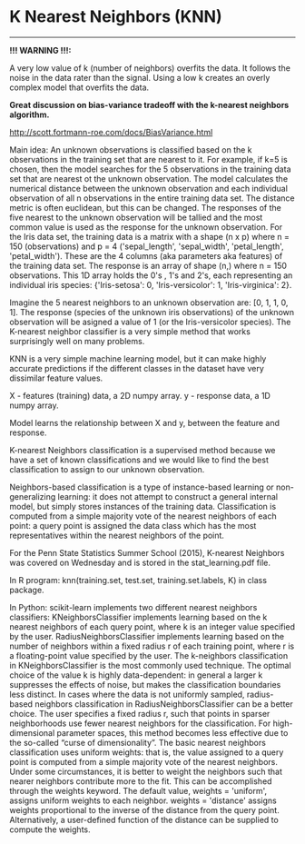 # K Nearest Neighbors (KNN)

-----------

__!!! WARNING !!!:__ 

A very low value of k (number of neighbors) overfits the data. It follows the noise in the data rater than the signal. Using a low k creates an overly complex model that overfits the data. 


__Great discussion on bias-variance tradeoff with the k-nearest neighbors algorithm.__ 

http://scott.fortmann-roe.com/docs/BiasVariance.html



Main idea: An unknown observations is classified based on the k observations in the training set that are nearest to it. For example, if k=5 is chosen, then the model searches for the 5 observations in the training data set that are nearest ot the unknown observation. The model calculates the numerical distance between the unknown observation and each individual observation of all n observations in the entire training data set. The distance metric is often euclidean, but this can be changed. 
The responses of the five nearest to the unknown observation will be tallied and the most common value is used as the response for the unknown observation. For the Iris data set, the training data is a matrix with a shape (n x p) where n = 150 (observations) and p = 4 ('sepal_length', 'sepal_width', 'petal_length', 'petal_width'). These are the 4 columns (aka parameters aka features) of the training data set. The response is an array of shape (n,) where n = 150 observations. This 1D array holds the 0's , 1's and 2's, each representing an individual iris species: {'Iris-setosa': 0, 'Iris-versicolor': 1, 'Iris-virginica': 2}. 

Imagine the 5 nearest neighbors to an unknown observation are: [0, 1, 1, 0, 1].  The response (species of the unknown iris observations) of the unknown observation will be asigned a value of 1 (or the Iris-versicolor species). The K-nearest neighbor classifier is a very simple method that works surprisingly well on many problems. 

KNN is a very simple machine learning model, but it can make highly accurate predictions if the different classes in the dataset have very dissimilar feature values. 

X - features (training) data, a 2D numpy array. 
y - response data, a 1D numpy array. 

Model learns the relationship between X and y, between the feature and response. 






K-nearest Neighbors classification is a supervised method because we have a set of known classifications and we would like to find the best classification to assign to our unknown observation. 

Neighbors-based classification is a type of instance-based learning or non-generalizing learning: it does not attempt to construct a general internal model, but simply stores instances of the training data. Classification is computed from a simple majority vote of the nearest neighbors of each point: a query point is assigned the data class which has the most representatives within the nearest neighbors of the point. 



For the Penn State Statistics Summer School (2015), K-nearest Neighbors was covered on Wednesday and is stored in the stat_learning.pdf file. 





In R program:
knn(training.set, test.set, training.set.labels, K) in class package. 


In Python:
scikit-learn implements two different nearest neighbors classifiers: KNeighborsClassifier implements learning based on the k nearest neighbors of each query point, where k is an integer value specified by the user. RadiusNeighborsClassifier implements learning based on the number of neighbors within a fixed radius r of each training point, where r is a floating-point value specified by the user.
The k-neighbors classification in KNeighborsClassifier is the most commonly used technique. The optimal choice of the value k is highly data-dependent: in general a larger k suppresses the effects of noise, but makes the classification boundaries less distinct.
In cases where the data is not uniformly sampled, radius-based neighbors classification in RadiusNeighborsClassifier can be a better choice. The user specifies a fixed radius r, such that points in sparser neighborhoods use fewer nearest neighbors for the classification. For high-dimensional parameter spaces, this method becomes less effective due to the so-called “curse of dimensionality”.
The basic nearest neighbors classification uses uniform weights: that is, the value assigned to a query point is computed from a simple majority vote of the nearest neighbors. Under some circumstances, it is better to weight the neighbors such that nearer neighbors contribute more to the fit. This can be accomplished through the weights keyword. The default value, weights = 'uniform', assigns uniform weights to each neighbor. weights = 'distance' assigns weights proportional to the inverse of the distance from the query point. Alternatively, a user-defined function of the distance can be supplied to compute the weights.
